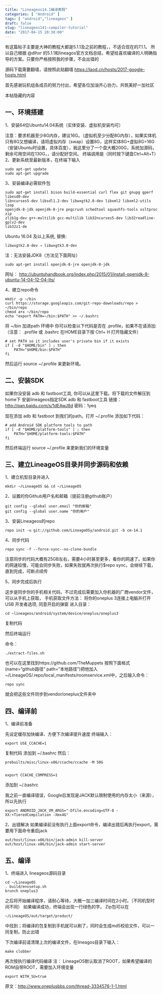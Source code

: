 ```yaml
---
title: "Lineageos14.1编译教程"
categories: [ "Android" ]
tags: [ "android","lineageos" ]
draft: false
slug: "lineageos141-compiler-tutorial"
date: "2017-04-15 20:30:00"
---
```


有这篇帖子主要是大神的教程大都是5.1.1及之前的教程，，不适合现在的7.1.1。
所以自己根据 @dlhxr 的5.1.1和lineagos官方文档总结，希望给喜欢编译的人明确指导的方案。只要你严格按照我的步骤，不会出错的

源码下载需要翻墙，请按照此贴翻墙
https://laod.cn/hosts/2017-google-hosts.html

首先感谢玩机组各成员的努力付出，希望各位加油齐心协力，共筑美好一加社区


本帖隐藏的内容
## 一、环境搭建
1、安装64位Ubuntu14.04系统（实体安装、虚拟机安装均可）

注意：要求机器至少8G内存，建议16G。（虚拟机至少分配8G内存），如果实体机只有8G又想编译，请将虚拟内存（swap）设置8G，这样实体8G+虚拟8G=16G（安装Ubuntu时设置，具体百度），我这里分了一个盘大概200G，系统加源码，剩余可用空间在130G，，请分配好空间。
终端调用是（同时按下键盘Ctrl+Alt+T）
2、更新系统至最新版本，在终端下输入

    sudo apt-get update
    sudo apt-get upgrade


3、安装编译必需软件包  

    sudo apt-get install bison build-essential curl flex git gnupg gperf libesd0-dev
    libncurses5-dev libsdl1.2-dev libwxgtk2.8-dev libxml2 libxml2-utils lzop
    openjdk-8-jdk openjdk-8-jre pngcrush schedtool squashfs-tools xsltproc zip
    zlib1g-dev g++-multilib gcc-multilib lib32ncurses5-dev lib32readline-gplv2-dev
    lib32z1-de



Ubuntu 16.04 及以上系统, 替换:


    libwxgtk2.8-dev → libwxgtk3.0-dev

注：无法安装JDK8（方法见下面网址）

    sudo apt-get install openjdk-8-jre openjdk-8-jdk


网址： http://ubuntuhandbook.org/index.php/2015/01/install-openjdk-8-ubuntu-14-04-12-04-lts/


4、建立repo命令

    mkdir -p ~/bin
    curl https://storage.googleapis.com/git-repo-downloads/repo > ~/bin/repo
    chmod a+x ~/bin/repo
    echo "export PATH=~/bin:$PATH" >> ~/.bashrc

将 ~/bin 加进path 环境中
你可以检查以下代码是否在 .profile，如果不在请添加:
（注意： .profile 或 .bashrc 在HOME目录下按 Ctrl+ H 打开隐藏文件）

    # set PATH so it includes user's private bin if it exists
    if [ -d "$HOME/bin" ] ; then
        PATH="$HOME/bin:$PATH"
    fi


然后运行 source ~/.profile 来更新环境。


## 二、安装SDK
如果你没安装 adb 和 fastboot工具, 你可以从这里下载。将下载的文件解压到home下
安装lineageos指定SDK adb 和 fastboot工具
链接：http://pan.baidu.com/s/1dEAwJ8d 密码：1yeq

现在添加 adb 和 fastboot 到我们的path。打开 ~/.profile 添加如下代码：

    # add Android SDK platform tools to path
    if [ -d "$HOME/platform-tools" ] ; then
        PATH="$HOME/platform-tools:$PATH"
    fi

然后终端运行 source ~/.profile 来更新我们的环境变量

## 三、建立LineageOS目录并同步源码和依赖
1、建立机型目录并进入

    mkdir ~/LineageOS && cd ~/LineageOS


2、设置的你Github用户名和邮箱（提前注册github账户）

    git config --global user.email "你的邮箱"
    git config --global user.name "你的用户"

3、安装Lineageos的repo

    repo init -u git://github.com/LineageOSy/android.git -b cm-14.1


4、同步代码

    repo sync -f --force-sync--no-clone-bundle


注意同步的代码大概有25GB左右，需要4小时甚至更多，看你的网速了。如果你的网速较慢，可能会同步失败，如果失败就再次执行$repo sync，会继续下载，直到完成，可断点续传


5、同步完成后执行

这步是同步你的手机相关代码，不过完成后需要加入你机器的厂商vendor文件，可以从手机上获取，
手机获取文件方法：
将你的oneplus 3连接上电脑并打开 USB 开发者选项, 同意开启的弹窗
进入目录：

    cd ~lineageos/android/system/device/oneplus/oneplus3

复制代码

然后终端运行

命令：

    ./extract-files.sh


也可以在这里找到https://github.com/TheMuppets
按照下面格式(name=”github路径” path=”本地路径”)把他加入
~/LineageOS/.repo/local_manifests/roomservice.xml中，之后输入命令：

    repo sync

就会把这些文件同步到vendor/oneplus文件夹中



## 四、编译前
1、编译前准备

先设定缓存加快编译、方便下次编译提升速度
终端输入：

    export USE_CCACHE=1

复制代码
添加到 ~/.bashrc
然后：

    prebuilts/misc/linux-x86/ccache/ccache -M 50G


    export CCACHE_COMPRESS=1

添加到 ~/.bashrc

我之前一直编译错误，Google后发现是JACK默认限制使用的内存太小（来源），所以先执行

    export ANDROID_JACK_VM_ARGS="-Dfile.encoding=UTF-8 -XX:+TieredCompilation -Xmx4G"


2、出错解决
如果编译前没有执行上面export命令，编译出错后再执行export，需要用下面命令重启jack

    out/host/linux-x86/bin/jack-admin kill-server
    out/host/linux-x86/bin/jack-admin start-server


## 五、编译
1、终端进入
lineageos源码目录

    cd ~/LineageOS
    . build/envsetup.sh
    brunch oneplus3


之后将开始编译程序，请耐心等待，大概一加三编译时间在2小时。（不同机型时间不同）
如果编译成功，终端会出现一行绿色的字。
Zip包可以在

    ~/LineageOS/out/target/product/


中找到；将编译的包复制到手机就可以刷了，同时会生成md5校验文件，可以一同复制，防止出错


下次编译前请清理上次的编译文件，在lineagos目录下输入：

    make clobber

再次按执行编译代码编译
注：
LineageOS默认取消了ROOT，如果希望编译的ROM自带ROOT，需要加入环境变量

    export WITH_SU=true


原文：http://www.oneplusbbs.com/thread-3334576-1-1.html